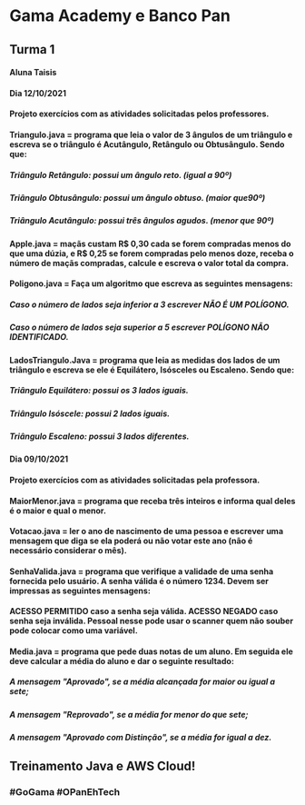 # Gama Academy e Banco Pan

## Turma 1

#### Aluna Taisis

#### Dia 12/10/2021

#### Projeto exercícios com as atividades solicitadas pelos professores.

#### Triangulo.java = programa que leia o valor de 3 ângulos de um triângulo e escreva se o triângulo é Acutângulo, Retângulo ou Obtusângulo. Sendo que:

##### Triângulo Retângulo: possui um ângulo reto. (igual a 90º)

#####  Triângulo Obtusângulo: possui um ângulo obtuso. (maior que90º)

##### Triângulo Acutângulo: possui três ângulos agudos. (menor que 90º)

#### Apple.java = maçãs custam R$ 0,30 cada se forem compradas menos do que uma dúzia, e R$ 0,25 se forem compradas pelo menos doze, receba o número de maçãs compradas, calcule e escreva o valor total da compra.

#### Poligono.java = Faça um algoritmo que escreva as seguintes mensagens: 

##### Caso o número de lados seja inferior a 3 escrever NÃO É UM POLÍGONO. 

##### Caso o número de lados seja superior a 5 escrever POLÍGONO NÃO IDENTIFICADO.

#### LadosTriangulo.Java = programa que leia as medidas dos lados de um triângulo e escreva se ele é Equilátero, Isósceles ou Escaleno. Sendo que:

##### Triângulo Equilátero: possui os 3 lados iguais.

##### Triângulo Isóscele: possui 2 lados iguais.

##### Triângulo Escaleno: possui 3 lados diferentes. 



#### Dia 09/10/2021

#### Projeto exercícios com as atividades solicitadas pela professora.  

#### MaiorMenor.java = programa que receba três inteiros e informa qual deles é o maior e qual o menor.

#### Votacao.java = ler o ano de nascimento de uma pessoa e escrever uma mensagem que diga se ela poderá ou não votar este ano (não é necessário considerar o mês).

#### SenhaValida.java = programa que verifique a validade de uma senha fornecida pelo usuário. A senha válida é o número 1234.     Devem ser impressas as seguintes mensagens: 

#### ACESSO PERMITIDO caso a senha seja válida. ACESSO NEGADO caso senha seja inválida. Pessoal nesse pode usar o scanner quem não souber pode colocar como uma variável.

#### Media.java = programa que pede duas notas de um aluno. Em seguida ele deve calcular a média do aluno e dar o seguinte resultado:

##### A mensagem "Aprovado", se a média alcançada for maior ou igual a sete;

##### A mensagem "Reprovado", se a média for menor do que sete;

##### A mensagem "Aprovado com Distinção", se a média for igual a dez.



## Treinamento Java e AWS Cloud!

### #GoGama #OPanEhTech

